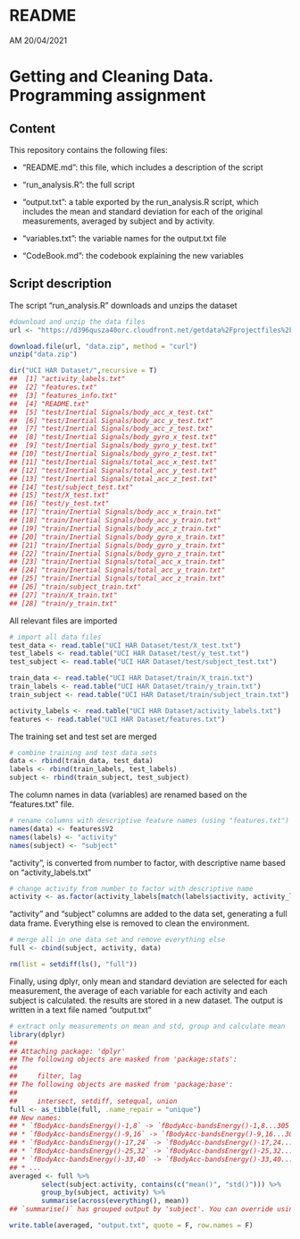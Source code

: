 README
================
AM
20/04/2021

<!-- README.md is generated from README.Rmd. Please edit that file -->

# Getting and Cleaning Data. Programming assignment

## Content

This repository contains the following files:

-   “README.md”: this file, which includes a description of the script

-   “run\_analysis.R”: the full script

-   “output.txt”: a table exported by the run\_analysis.R script, which
    includes the mean and standard deviation for each of the original
    measurements, averaged by subject and by activity.

-   “variables.txt”: the variable names for the output.txt file

-   “CodeBook.md”: the codebook explaining the new variables

## Script description

The script “run\_analysis.R” downloads and unzips the dataset

``` r
#download and unzip the data files
url <- "https://d396qusza40orc.cloudfront.net/getdata%2Fprojectfiles%2FUCI%20HAR%20Dataset.zip"

download.file(url, "data.zip", method = "curl")
unzip("data.zip")

dir("UCI HAR Dataset/",recursive = T)
##  [1] "activity_labels.txt"                         
##  [2] "features.txt"                                
##  [3] "features_info.txt"                           
##  [4] "README.txt"                                  
##  [5] "test/Inertial Signals/body_acc_x_test.txt"   
##  [6] "test/Inertial Signals/body_acc_y_test.txt"   
##  [7] "test/Inertial Signals/body_acc_z_test.txt"   
##  [8] "test/Inertial Signals/body_gyro_x_test.txt"  
##  [9] "test/Inertial Signals/body_gyro_y_test.txt"  
## [10] "test/Inertial Signals/body_gyro_z_test.txt"  
## [11] "test/Inertial Signals/total_acc_x_test.txt"  
## [12] "test/Inertial Signals/total_acc_y_test.txt"  
## [13] "test/Inertial Signals/total_acc_z_test.txt"  
## [14] "test/subject_test.txt"                       
## [15] "test/X_test.txt"                             
## [16] "test/y_test.txt"                             
## [17] "train/Inertial Signals/body_acc_x_train.txt" 
## [18] "train/Inertial Signals/body_acc_y_train.txt" 
## [19] "train/Inertial Signals/body_acc_z_train.txt" 
## [20] "train/Inertial Signals/body_gyro_x_train.txt"
## [21] "train/Inertial Signals/body_gyro_y_train.txt"
## [22] "train/Inertial Signals/body_gyro_z_train.txt"
## [23] "train/Inertial Signals/total_acc_x_train.txt"
## [24] "train/Inertial Signals/total_acc_y_train.txt"
## [25] "train/Inertial Signals/total_acc_z_train.txt"
## [26] "train/subject_train.txt"                     
## [27] "train/X_train.txt"                           
## [28] "train/y_train.txt"
```

All relevant files are imported

``` r
# import all data files
test_data <- read.table("UCI HAR Dataset/test/X_test.txt")
test_labels <- read.table("UCI HAR Dataset/test/y_test.txt")
test_subject <- read.table("UCI HAR Dataset/test/subject_test.txt")

train_data <- read.table("UCI HAR Dataset/train/X_train.txt")
train_labels <- read.table("UCI HAR Dataset/train/y_train.txt")
train_subject <- read.table("UCI HAR Dataset/train/subject_train.txt")

activity_labels <- read.table("UCI HAR Dataset/activity_labels.txt")
features <- read.table("UCI HAR Dataset/features.txt")
```

The training set and test set are merged

``` r
# combine training and test data sets
data <- rbind(train_data, test_data)
labels <- rbind(train_labels, test_labels)
subject <- rbind(train_subject, test_subject)
```

The column names in data (variables) are renamed based on the
“features.txt” file.

``` r
# rename columns with descriptive feature names (using "features.txt")
names(data) <- features$V2
names(labels) <- "activity"
names(subject) <- "subject"
```

“activity”, is converted from number to factor, with descriptive name
based on “activity\_labels.txt”

``` r
# change activity from number to factor with descriptive name
activity <- as.factor(activity_labels[match(labels$activity, activity_labels$V1),2])
```

“activity” and “subject” columns are added to the data set, generating a
full data frame. Everything else is removed to clean the environment.

``` r
# merge all in one data set and remove everything else
full <- cbind(subject, activity, data)

rm(list = setdiff(ls(), "full"))
```

Finally, using dplyr, only mean and standard deviation are selected for
each measurement, the average of each variable for each activity and
each subject is calculated. the results are stored in a new dataset. The
output is written in a text file named “output.txt”

``` r
# extract only measurements on mean and std, group and calculate mean
library(dplyr)
## 
## Attaching package: 'dplyr'
## The following objects are masked from 'package:stats':
## 
##     filter, lag
## The following objects are masked from 'package:base':
## 
##     intersect, setdiff, setequal, union
full <- as_tibble(full, .name_repair = "unique")
## New names:
## * `fBodyAcc-bandsEnergy()-1,8` -> `fBodyAcc-bandsEnergy()-1,8...305`
## * `fBodyAcc-bandsEnergy()-9,16` -> `fBodyAcc-bandsEnergy()-9,16...306`
## * `fBodyAcc-bandsEnergy()-17,24` -> `fBodyAcc-bandsEnergy()-17,24...307`
## * `fBodyAcc-bandsEnergy()-25,32` -> `fBodyAcc-bandsEnergy()-25,32...308`
## * `fBodyAcc-bandsEnergy()-33,40` -> `fBodyAcc-bandsEnergy()-33,40...309`
## * ...
averaged <- full %>%
        select(subject:activity, contains(c("mean()", "std()"))) %>%
        group_by(subject, activity) %>%
        summarise(across(everything(), mean))
## `summarise()` has grouped output by 'subject'. You can override using the `.groups` argument.

write.table(averaged, "output.txt", quote = F, row.names = F)
```
